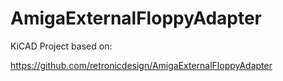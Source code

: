 # AmigaExternalFloppyAdapter

KiCAD Project based on:

https://github.com/retronicdesign/AmigaExternalFloppyAdapter

